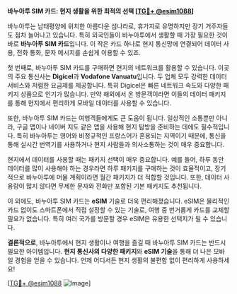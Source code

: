 **바누아투 SIM 카드: 현지 생활을 위한 최적의 선택 [[TG💪+ @esim1088](https://t.me/s/esim1088)]**

바누아투는 남태평양에 위치한 아름다운 섬나라로, 휴가지로 유명하지만 장기 거주자들도 점차 늘어나고 있습니다. 특히 외국인들이 바누아투에서 생활할 때 가장 필요한 것이 바로 **바누아투 SIM 카드**입니다. 이 작은 카드 하나로 현지 통신망에 연결되어 데이터 사용, 전화 통화, 문자 메시지를 손쉽게 이용할 수 있죠.

첫 번째로, 바누아투 SIM 카드를 구매하면 현지의 네트워크를 활용할 수 있습니다. 이곳의 주요 통신사는 **Digicel**과 **Vodafone Vanuatu**입니다. 두 업체 모두 강력한 데이터 서비스와 저렴한 요금제를 제공합니다. 특히 Digicel은 빠른 네트워크 속도와 다양한 패키지 상품으로 인기가 많습니다. 만약 해외에서 온 방문객이라면 이들의 데이터 패키지를 통해 현지에서 편리하게 모바일 데이터를 사용할 수 있습니다.

또한, 바누아투 SIM 카드는 여행객들에게도 큰 도움이 됩니다. 일상적인 소통뿐만 아니라, 구글 맵이나 네이버 지도 같은 앱을 사용해 현지 탐방을 준비하는 데에도 필수적입니다. 특히 바누아투는 영어와 비정규적인 프랑스어가 혼용되는 지역이기 때문에, 통신을 통해 실시간 번역기를 사용하거나 현지 사람들과 의사소통하는 것이 매우 중요합니다.

현지에서 데이터를 사용할 때는 패키지 선택이 매우 중요합니다. 예를 들어, 하루 동안 데이터를 많이 사용해야 하는 경우라면 하루 패키지를 구매하는 것이 효율적이고, 장기적으로 바누아투에 머물 계획이라면 월간 패키지가 더 적합할 것입니다. 또한, 데이터 사용량이 많지 않다면 무제한 문자와 전화만 포함된 기본 패키지도 추천됩니다.

이 외에도, 바누아투 SIM 카드는 **eSIM** 기술로 더욱 편리해졌습니다. eSIM은 물리적인 카드 없이도 스마트폰에서 직접 설정할 수 있는 기술로, 여행 중 번거롭게 카드를 교체할 필요가 없습니다. 특히 여러 국가를 방문할 경우 eSIM은 유용한 선택지가 될 수 있습니다.

**결론적으로**, 바누아투에서 현지 생활이나 여행을 즐길 때 바누아투 SIM 카드는 반드시 필요한 아이템입니다. **현지 통신사의 다양한 패키지**와 **eSIM 기술**을 통해 더 나은 모바일 경험을 얻을 수 있습니다. 언제 어디서든 현지 생활의 불편함 없이 편리하게 사용하세요!

[[TG💪+ @esim1088](https://t.me/s/esim1088) ![Image](https://i.postimg.cc/Y0z9fWf4/image.png)]